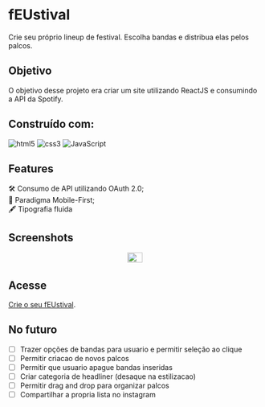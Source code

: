 # fEUstival

Crie seu próprio lineup de festival. Escolha bandas e distribua elas pelos palcos.

## Objetivo

O objetivo desse projeto era criar um site utilizando ReactJS e consumindo a API da Spotify.


## Construído com:

![html5](https://img.shields.io/badge/HTML5-E34F26?style=for-the-badge&logo=html5&logoColor=white) ![css3](https://img.shields.io/badge/CSS3-1572B6?style=for-the-badge&logo=css3&logoColor=white) ![JavaScript](https://img.shields.io/badge/JavaScript-323330?style=for-the-badge&logo=javascript&logoColor=F7DF1E) 


## Features

:hammer_and_wrench: Consumo de API utilizando OAuth 2.0; <br>
:iphone: Paradigma Mobile-First; <br>
:fountain_pen: Tipografia fluida


## Screenshots
<p align="middle">
<img src="![screenshot](public/readme.png)" width="24%" height="41%">
</p>


## Acesse

<a href="https://marcelluscaio.github.io/fEUstival/">Crie o seu fEUstival</a>.


## No futuro

- [ ] Trazer opções de bandas para usuario e permitir seleção ao clique
- [ ] Permitir criacao de novos palcos
- [ ] Permitir que usuario apague bandas inseridas
- [ ] Criar categoria de headliner (desaque na estilizacao)
- [ ] Permitir drag and drop para organizar palcos
- [ ] Compartilhar a propria lista no instagram